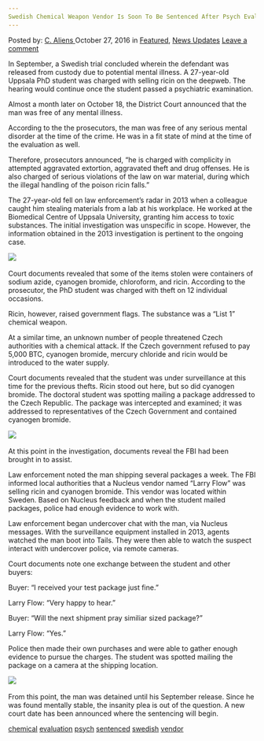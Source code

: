 ```yaml
---
Swedish Chemical Weapon Vendor Is Soon To Be Sentenced After Psych Evaluation
---
```

<article class="post-listing post-16082 post type-post status-publish format-standard has-post-thumbnail hentry  tag-chemical tag-evaluation tag-psych tag-sentenced tag-swedish tag-vendor tag-weapon">
    <div class="post-inner">
        <span>Posted by: <a href="https://www.deepdotweb.com/author/caliens/" title="">C. Aliens </a></span>
    <span>October 27, 2016</span>
    <span>in <a href="https://www.deepdotweb.com/category/deepdot-news/" rel="category tag">Featured</a>, <a href="https://www.deepdotweb.com/category/news-updates/" rel="category tag">News Updates</a></span>
    <span><a href="https://www.deepdotweb.com/2016/10/27/swedish-chemical-weapon-vendor-soon-sentenced-psych-evaluation/#respond">Leave a comment</a></span>
    </p>
    <div class="clear"></div>
    <div class="entry">
    <p>In September, a Swedish trial concluded wherein the defendant was released from custody due to potential mental illness. A 27-year-old Uppsala PhD student was charged with selling ricin on the deepweb. The hearing would continue once the student passed a psychiatric examination.</p>
    <p>Almost a month later on October 18, the District Court announced that the man was free of any mental illness.</p>
    <p>According to the the prosecutors, the man was free of any serious mental disorder at the time of the crime. He was in a fit state of mind at the time of the evaluation as well.</p>
    <p>Therefore, prosecutors announced, “he is charged with complicity in attempted aggravated extortion, aggravated theft and drug offenses. He is also charged of serious violations of the law on war material, during which the illegal handling of the poison ricin falls.”</p>
    <p>The 27-year-old fell on law enforcement’s radar in 2013 when a colleague caught him stealing materials from a lab at his workplace. He worked at the Biomedical Centre of Uppsala University, granting him access to toxic substances. The initial investigation was unspecific in scope. However, the information obtained in the 2013 investigation is pertinent to the ongoing case.</p>
    <p><img class="wp-image-16083 aligncenter" src="/imgs/2016/10/word-image-17.jpeg" srcset="/imgs/2016/10/word-image-17.jpeg 600w, /imgs/2016/10/word-image-17-300x169.jpeg 300w" sizes="(max-width: 600px) 100vw, 600px"/></p>
    <p>Court documents revealed that some of the items stolen were containers of sodium azide, cyanogen bromide, chloroform, and ricin. According to the prosecutor, the PhD student was charged with theft on 12 individual occasions.</p>
    <p>Ricin, however, raised government flags. The substance was a “List 1” chemical weapon.</p>
    <p>At a similar time, an unknown number of people threatened Czech authorities with a chemical attack. If the Czech government refused to pay 5,000 BTC, cyanogen bromide, mercury chloride and ricin would be introduced to the water supply.</p>
    <p>Court documents revealed that the student was under surveillance at this time for the previous thefts. Ricin stood out here, but so did cyanogen bromide. The doctoral student was spotting mailing a package addressed to the Czech Republic. The package was intercepted and examined; it was addressed to representatives of the Czech Government and contained cyanogen bromide.</p>
    <p><img class="wp-image-16084 aligncenter" src="/imgs/2016/10/word-image-18.jpeg" srcset="/imgs/2016/10/word-image-18.jpeg 680w, /imgs/2016/10/word-image-18-300x169.jpeg 300w" sizes="(max-width: 680px) 100vw, 680px"/></p>
    <p>At this point in the investigation, documents reveal the FBI had been brought in to assist.</p>
    <p>Law enforcement noted the man shipping several packages a week. The FBI informed local authorities that a Nucleus vendor named “Larry Flow” was selling ricin and cyanogen bromide. This vendor was located within Sweden. Based on Nucleus feedback and when the student mailed packages, police had enough evidence to work with.</p>
    <p>Law enforcement began undercover chat with the man, via Nucleus messages. With the surveillance equipment installed in 2013, agents watched the man boot into Tails. They were then able to watch the suspect interact with undercover police, via remote cameras.</p>
    <p>Court documents note one exchange between the student and other buyers:</p>
    <p>Buyer: &#8220;I received your test package just fine.&#8221;</p>
    <p>Larry Flow: &#8220;Very happy to hear.&#8221;</p>
    <p>Buyer: &#8220;Will the next shipment pray similiar sized package?&#8221;</p>
    <p>Larry Flow: &#8220;Yes.&#8221;</p>
    <p>Police then made their own purchases and were able to gather enough evidence to pursue the charges. The student was spotted mailing the package on a camera at the shipping location.</p>
    <p><img class="wp-image-16085 aligncenter" src="/imgs/2016/10/word-image-19.jpeg" srcset="/imgs/2016/10/word-image-19.jpeg 680w, /imgs/2016/10/word-image-19-300x168.jpeg 300w" sizes="(max-width: 680px) 100vw, 680px"/></p>
    <p>From this point, the man was detained until his September release. Since he was found mentally stable, the insanity plea is out of the question. A new court date has been announced where the sentencing will begin.</p>
    </div>
    <a href="https://www.deepdotweb.com/tag/chemical/" rel="tag">chemical</a> <a href="https://www.deepdotweb.com/tag/evaluation/" rel="tag">evaluation</a> <a href="https://www.deepdotweb.com/tag/psych/" rel="tag">psych</a> <a href="https://www.deepdotweb.com/tag/sentenced/" rel="tag">sentenced</a> <a href="https://www.deepdotweb.com/tag/swedish/" rel="tag">swedish</a> <a href="https://www.deepdotweb.com/tag/vendor/" rel="tag">vendor</a> </span> <span style="display:none" class="updated">2016-10-27</span>
    <div style="display:none" class="vcard author" itemprop="author" itemscope itemtype="http://schema.org/Person"><strong class="fn" itemprop="name"><a href="https://www.deepdotweb.com/author/caliens/" title="Posts by C. Aliens" rel="author">C. Aliens</a></strong></div>
    </div>
</article>

